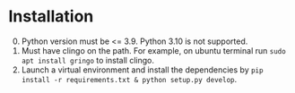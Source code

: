 # Installation

0. Python version must be <= 3.9. Python 3.10 is not supported.
1. Must have clingo on the path. For example, on ubuntu terminal run `sudo apt install gringo` to install clingo.
2. Launch a virtual environment and install the dependencies by `pip install -r requirements.txt & python setup.py develop`.